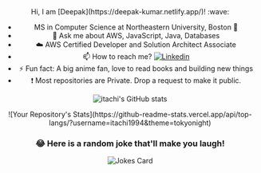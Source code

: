 <center>
Hi, I am [Deepak](https://deepak-kumar.netlify.app/)! :wave:
   
   * MS in Computer Science  at Northeastern University, Boston 🏫
   * 💬 Ask me about AWS, JavaScript, Java, Databases
   * :cloud:  AWS Certified Developer and Solution Architect Associate
   * 📫 How to reach me?  [![Linkedin](https://img.shields.io/badge/LinkedIn-0077B5?style=for-the-badge&logo=linkedin&logoColor=white)](https://www.linkedin.com/in/deepak94kumar/)
   * ⚡ Fun fact: A big anime fan, love to read books and building new things
   * :exclamation:  Most repositories are Private. Drop a request to make it public.


![itachi's GitHub stats](https://github-readme-stats.vercel.app/api?username=itachi1994&hide=stars&count_private=true&show_icons=true&theme=tokyonight)

<center>
![Your Repository's Stats](https://github-readme-stats.vercel.app/api/top-langs/?username=itachi1994&theme=tokyonight)
 </center> 

### 😂 Here is a random joke that'll make you laugh!
![Jokes Card](https://readme-jokes.vercel.app/api?theme=gotham)

</center>
